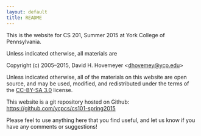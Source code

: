 ```yaml
---
layout: default
title: README
---
```


This is the website for CS 201, Summer 2015 at York College of
Pennsylvania.

Unless indicated otherwise, all materials are

Copyright (c) 2005&ndash;2015, David H. Hovemeyer &lt;<dhovemey@ycp.edu>&gt;

Unless indicated otherwise, all of the materials on this website
are open source, and may be used, modified, and redistributed
under the terms of the <a href="http://creativecommons.org/licenses/by-sa/3.0/us/">CC-BY-SA 3.0</a>
license.

This website is a git repository hosted on Github: <https://github.com/ycpcs/cs101-spring2015>

Please feel to use anything here that you find useful,
and let us know if you have any comments or suggestions!

